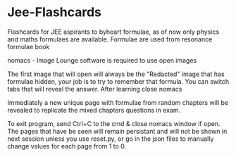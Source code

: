 # Jee-Flashcards
Flashcards for JEE aspirants to byheart formulae, as of now only physics and maths formulaes are available. Formulae are used from resonance formulae book

nomacs - Image Lounge software is required to use open images

The first image that will open will always be the "Redacted" image that has formulae hidden, your job is to try to remember that formula. You can switch tabs that will
reveal the answer. After learning close nomacs

Immediately a new unique page with formulae from random chapters will be revealed to replicate the mixed chapters questions in exam.

To exit program, send Ctrl+C to the cmd & close nomacs window if open. The pages that have be seen will remain persistant and will not be shown in next session unless you use reset.py, or go in the json files to manually change values for each page from 1 to 0.
